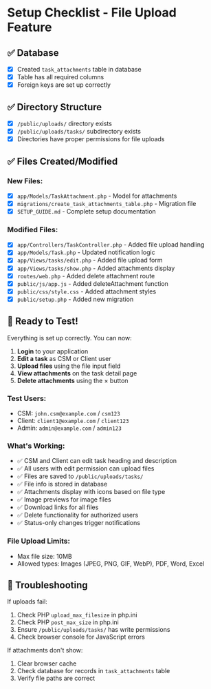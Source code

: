 # Setup Checklist - File Upload Feature

## ✅ Database
- [x] Created `task_attachments` table in database
- [x] Table has all required columns
- [x] Foreign keys are set up correctly

## ✅ Directory Structure
- [x] `/public/uploads/` directory exists
- [x] `/public/uploads/tasks/` subdirectory exists
- [x] Directories have proper permissions for file uploads

## ✅ Files Created/Modified

### New Files:
- [x] `app/Models/TaskAttachment.php` - Model for attachments
- [x] `migrations/create_task_attachments_table.php` - Migration file
- [x] `SETUP_GUIDE.md` - Complete setup documentation

### Modified Files:
- [x] `app/Controllers/TaskController.php` - Added file upload handling
- [x] `app/Models/Task.php` - Updated notification logic
- [x] `app/Views/tasks/edit.php` - Added file upload form
- [x] `app/Views/tasks/show.php` - Added attachments display
- [x] `routes/web.php` - Added delete attachment route
- [x] `public/js/app.js` - Added deleteAttachment function
- [x] `public/css/style.css` - Added attachment styles
- [x] `public/setup.php` - Added new migration

## 🎯 Ready to Test!

Everything is set up correctly. You can now:

1. **Login** to your application
2. **Edit a task** as CSM or Client user
3. **Upload files** using the file input field
4. **View attachments** on the task detail page
5. **Delete attachments** using the × button

### Test Users:
- CSM: `john.csm@example.com` / `csm123`
- Client: `client1@example.com` / `client123`
- Admin: `admin@example.com` / `admin123`

### What's Working:
- ✅ CSM and Client can edit task heading and description
- ✅ All users with edit permission can upload files
- ✅ Files are saved to `/public/uploads/tasks/`
- ✅ File info is stored in database
- ✅ Attachments display with icons based on file type
- ✅ Image previews for image files
- ✅ Download links for all files
- ✅ Delete functionality for authorized users
- ✅ Status-only changes trigger notifications

### File Upload Limits:
- Max file size: 10MB
- Allowed types: Images (JPEG, PNG, GIF, WebP), PDF, Word, Excel

## 🚨 Troubleshooting

If uploads fail:
1. Check PHP `upload_max_filesize` in php.ini
2. Check PHP `post_max_size` in php.ini
3. Ensure `/public/uploads/tasks/` has write permissions
4. Check browser console for JavaScript errors

If attachments don't show:
1. Clear browser cache
2. Check database for records in `task_attachments` table
3. Verify file paths are correct